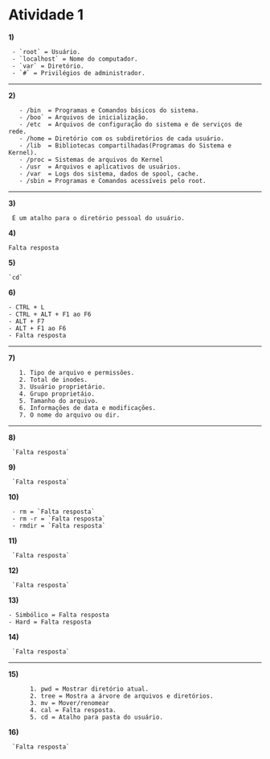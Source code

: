 
# Atividade 1 


**1)**

     - `root` = Usuário.
     - `localhost` = Nome do computador.
     - `var` = Diretório.
     - `#` = Privilégios de administrador. 
   <hr>
   
**2)** 

       - /bin  = Programas e Comandos básicos do sistema.
       - /boo` = Arquivos de inicialização.
       - /etc  = Arquivos de configuração do sistema e de serviços de rede.
       - /home = Diretório com os subdiretórios de cada usuário.
       - /lib  = Bibliotecas compartilhadas(Programas do Sistema e Kernel).
       - /proc = Sistemas de arquivos do Kernel
       - /usr  = Arquivos e aplicativos de usuários.
       - /var  = Logs dos sistema, dados de spool, cache. 
       - /sbin = Programas e Comandos acessíveis pelo root.
   <hr>
   
**3)** 

     É um atalho para o diretório pessoal do usuário. 

**4)** 

`Falta resposta`

**5)** 

    `cd` 

**6)** 

    - CTRL + L
    - CTRL + ALT + F1 ao F6
    - ALT + F7
    - ALT + F1 ao F6
    - Falta resposta
   <hr>
   
**7)** 

       1. Tipo de arquivo e permissões.
       2. Total de inodes. 
       3. Usuário proprietário.
       4. Grupo proprietáio.
       5. Tamanho do arquivo.
       6. Informações de data e modificações.
       7. O nome do arquivo ou dir.
   <hr>
   
**8)** 

     `Falta resposta`
**9)** 

     `Falta resposta`  
**10)**

	 - rm = `Falta resposta`
	 - rm -r = `Falta resposta`
	 - rmdir = `Falta resposta`
**11)** 

     `Falta resposta`
**12)** 

     `Falta resposta`
**13)**  

	- Simbólico = Falta resposta
	- Hard = Falta resposta
**14)** 

     `Falta resposta`
<hr>

**15)**

          1. pwd = Mostrar diretório atual.
          2. tree = Mostra a árvore de arquivos e diretórios.
          3. mv = Mover/renomear
          4. cal = Falta resposta.
          5. cd = Atalho para pasta do usuário. 
**16)** 

     `Falta resposta`
